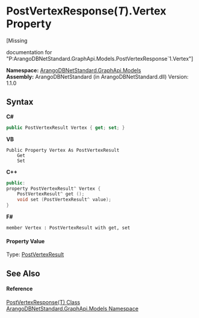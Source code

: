 # PostVertexResponse(*T*).Vertex Property 
 

\[Missing <summary> documentation for "P:ArangoDBNetStandard.GraphApi.Models.PostVertexResponse`1.Vertex"\]

**Namespace:**&nbsp;<a href="6fb2338d-d8f7-f9c1-2056-1702fe9bf954">ArangoDBNetStandard.GraphApi.Models</a><br />**Assembly:**&nbsp;ArangoDBNetStandard (in ArangoDBNetStandard.dll) Version: 1.1.0

## Syntax

**C#**<br />
``` C#
public PostVertexResult Vertex { get; set; }
```

**VB**<br />
``` VB
Public Property Vertex As PostVertexResult
	Get
	Set
```

**C++**<br />
``` C++
public:
property PostVertexResult^ Vertex {
	PostVertexResult^ get ();
	void set (PostVertexResult^ value);
}
```

**F#**<br />
``` F#
member Vertex : PostVertexResult with get, set

```


#### Property Value
Type: <a href="b0b76382-732e-56c5-edd9-76bb75a82721">PostVertexResult</a>

## See Also


#### Reference
<a href="0d41c4dc-c503-af85-a4f3-38958bff9f51">PostVertexResponse(T) Class</a><br /><a href="6fb2338d-d8f7-f9c1-2056-1702fe9bf954">ArangoDBNetStandard.GraphApi.Models Namespace</a><br />